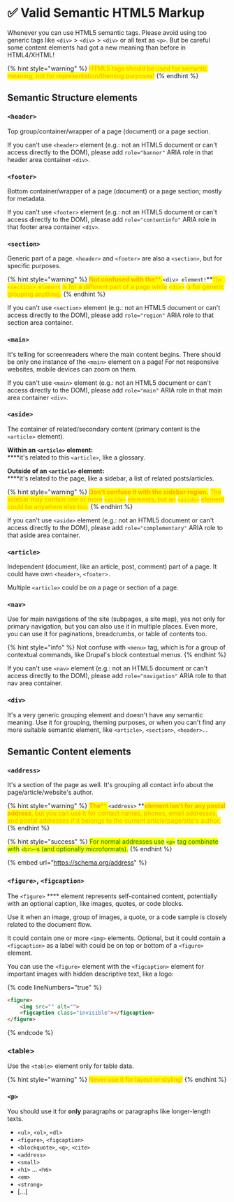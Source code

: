 # ✅ Valid Semantic HTML5 Markup

Whenever you can use HTML5 semantic tags. Please avoid using too generic tags like `<div>` > `<div>` > `<div>` or all text as `<p>`. But be careful some content elements had got a new meaning than before in HTML4/XHTML!&#x20;

{% hint style="warning" %}
<mark style="color:orange;">HTML5 tags should be used for semantic meaning, not for representation/theming purposes!</mark>
{% endhint %}

## Semantic Structure elements

### `<header>`

Top group/container/wrapper of a page (document) or a page section.

If you can't use `<header>` element (e.g.: not an HTML5 document or can't access directly to the DOM), please add `role="banner"` ARIA role in that header area container `<div>`.

### `<footer>`

Bottom container/wrapper of a page (document) or a page section; mostly for metadata.

If you can't use `<footer>` element (e.g.: not an HTML5 document or can't access directly to the DOM), please add `role="contentinfo"` ARIA role in that footer area container `<div>`.

### `<section>`

Generic part of a page. `<header>` and `<footer>` are also a `<section>`, but for specific purposes.

{% hint style="warning" %}
<mark style="color:orange;">**Not confused with the**</mark><mark style="color:orange;">** **</mark><mark style="color:orange;">**`<div> element!`**</mark><mark style="color:orange;">`The <section> element`</mark> <mark style="color:orange;"></mark><mark style="color:orange;">is for a different part of a page while</mark> <mark style="color:orange;"></mark><mark style="color:orange;">`<div>`</mark> <mark style="color:orange;"></mark><mark style="color:orange;">is for generic grouping anything.</mark>
{% endhint %}

If you can't use `<section>` element (e.g.: not an HTML5 document or can't access directly to the DOM), please add `role="region"` ARIA role to that section area container.

### `<main>`

It's telling for screenreaders where the main content begins. There should be only one instance of the `<main>` element on a page! For not responsive websites, mobile devices can zoom on them.

If you can't use `<main>` element (e.g.: not an HTML5 document or can't access directly to the DOM), please add `role="main"` ARIA role in that main area container `<div>`.&#x20;

### `<aside>`

The container of related/secondary content (primary content is the `<article>` element).

**Within an `<article>` element:**\
****it's related to this `<article>`, like a glossary.

**Outside of an `<article>` element:**\
****it's related to the page, like a sidebar, a list of related posts/articles.

{% hint style="warning" %}
<mark style="color:orange;">**Don't confuse it with the sidebar region.**</mark> <mark style="color:orange;"></mark><mark style="color:orange;">The sidebar may contain one or more</mark> <mark style="color:orange;"></mark><mark style="color:orange;">`<aside>`</mark> <mark style="color:orange;"></mark><mark style="color:orange;">elements, but an</mark> <mark style="color:orange;"></mark><mark style="color:orange;">`<aside>`</mark> <mark style="color:orange;"></mark><mark style="color:orange;">element could be anywhere else too.</mark>
{% endhint %}

If you can't use `<aside>` element (e.g.: not an HTML5 document or can't access directly to the DOM), please add `role="complementary"` ARIA role to that aside area container.

### `<article>`

Independent (document, like an article, post, comment) part of a page. It could have own `<header>`, `<footer>.`

Multiple `<article>` could be on a page or section of a page.

### `<nav>`

Use for main navigations of the site (subpages, a site map), yes not only for primary navigation, but you can also use it in multiple places. Even more, you can use it for paginations, breadcrumbs, or table of contents too.

{% hint style="info" %}
Not confuse with `<menu>` tag, which is for a group of contextual commands, like Drupal's block contextual menus.
{% endhint %}

If you can't use `<nav>` element (e.g.: not an HTML5 document or can't access directly to the DOM), please add `role="navigation"` ARIA role to that nav area container.

### `<div>`

It's a very generic grouping element and doesn't have any semantic meaning. Use it for grouping, theming purposes, or when you can't find any more suitable semantic element, like `<article>`, `<section>`, `<header>`...

## Semantic Content elements

### `<address>`

It's a section of the page as well. It's grouping all contact info about the page/article/website's author.

{% hint style="warning" %}
<mark style="color:orange;">**The**</mark><mark style="color:orange;">** **</mark><mark style="color:orange;">**`<address>`**</mark><mark style="color:orange;">** **</mark><mark style="color:orange;">**element isn't for any postal address**</mark><mark style="color:orange;">, but you can use it for contact names, phones, email addresses, and postal addresses if it belongs to the current article/page/site's author.</mark>
{% endhint %}

{% hint style="success" %}
<mark style="color:green;">For normal addresses use</mark> <mark style="color:green;"></mark><mark style="color:green;">`<p>`</mark> <mark style="color:green;"></mark><mark style="color:green;">tag combinate with</mark> <mark style="color:green;"></mark><mark style="color:green;">`<br>`</mark><mark style="color:green;">-s (and optionally microformats).</mark>
{% endhint %}

{% embed url="https://schema.org/address" %}

### `<figure>`, `<figcaption>`

The `<figure>` **** element represents self-contained content, potentially with an optional caption, like images, quotes, or code blocks.

Use it when an image, group of images, a quote, or a code sample is closely related to the document flow.

It could contain one or more `<img>` elements. Optional, but it could contain a `<figcaption>` as a label with could be on top or bottom of a `<figure>` element.

You can use the `<figure>` element with the `<figcaption>` element for important images with hidden descriptive text, like a logo:

{% code lineNumbers="true" %}
```html
<figure>
    <img src="" alt="">
    <figcaption class="invisible"></figcaption>
</figure>
```
{% endcode %}

### \<table>

Use the `<table>` element only for table data.

{% hint style="warning" %}
<mark style="color:orange;">Never use it for layout or styling!</mark>
{% endhint %}

### `<p>`

You should use it for **only** paragraphs or paragraphs like longer-length texts.

* `<ul>`, `<ol>`, `<dl>`
* `<figure>`, `<figcaption>`
* `<blockquote>`, `<q>`, `<cite>`
* `<address>`
* `<small>`
* `<h1>` ... `<h6>`
* `<em>`
* `<strong>`
* \[...]
